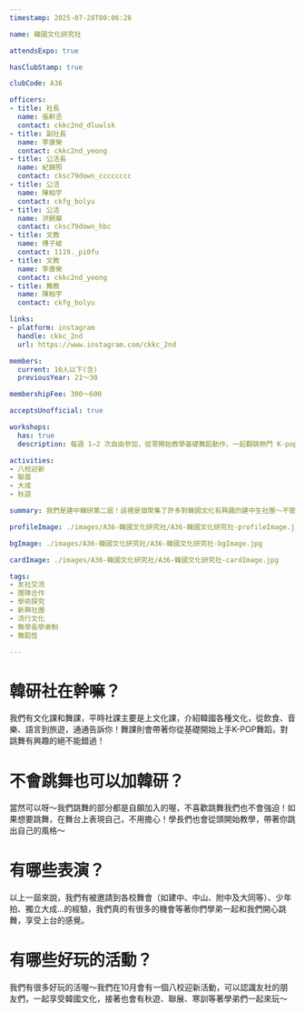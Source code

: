 ```yaml
---
timestamp: 2025-07-28T00:06:28

name: 韓國文化研究社

attendsExpo: true

hasClubStamp: true

clubCode: A36

officers:
- title: 社長
  name: 張軒丞
  contact: ckkc2nd_dluwlsk
- title: 副社長
  name: 李康榮
  contact: ckkc2nd_yeong
- title: 公活長
  name: 紀錦照
  contact: cksc79down_cccccccc
- title: 公活
  name: 陳柏宇
  contact: ckfg_bolyu
- title: 公活
  name: 洪鈵椉
  contact: cksc79down_hbc
- title: 文教
  name: 傅子峻
  contact: 1119._pi0fu
- title: 文教
  name: 李康榮
  contact: ckkc2nd_yeong
- title: 舞教
  name: 陳柏宇
  contact: ckfg_bolyu

links:
- platform: instagram
  handle: ckkc_2nd
  url: https://www.instagram.com/ckkc_2nd

members:
  current: 10人以下(含)
  previousYear: 21～30

membershipFee: 300～600

acceptsUnofficial: true

workshops:
  has: true
  description: 每週 1–2 次自由參加，從零開始教學基礎舞蹈動作，一起翻跳熱門 K-pop 💃，不論是新手還是有舞蹈經驗，都歡迎加入一起練習❕

activities:
- 八校迎新
- 聯展
- 大成
- 秋遊

summary: 我們是建中韓研第二屆！這裡是個聚集了許多對韓國文化有興趣的建中生社團～不管是喜歡k-pop還是對於其他韓國語言、飲食、旅遊有興趣的同學，都歡迎和我們一起探索韓國文化！

profileImage: ./images/A36-韓國文化研究社/A36-韓國文化研究社-profileImage.jpg

bgImage: ./images/A36-韓國文化研究社/A36-韓國文化研究社-bgImage.jpg

cardImage: ./images/A36-韓國文化研究社/A36-韓國文化研究社-cardImage.jpg

tags:
- 友社交流
- 團隊合作
- 學術探究
- 新興社團
- 流行文化
- 無學長學弟制
- 舞蹈性

---
```


# 韓研社在幹嘛？
我們有文化課和舞課，平時社課主要是上文化課，介紹韓國各種文化，從飲食、音樂、語言到旅遊，通通告訴你！舞課則會帶著你從基礎開始上手K-POP舞蹈，對跳舞有興趣的絕不能錯過！

# 不會跳舞也可以加韓研？
當然可以呀～我們跳舞的部分都是自願加入的喔，不喜歡跳舞我們也不會強迫！如果想要跳舞，在舞台上表現自己，不用擔心！學長們也會從頭開始教學，帶著你跳出自己的風格～

# 有哪些表演？
以上一屆來說，我們有被邀請到各校舞會（如建中、中山、附中及大同等）、少年拍、獨立大成…的經驗，我們真的有很多的機會等著你們學弟一起和我們開心跳舞，享受上台的感覺。

# 有哪些好玩的活動？
我們有很多好玩的活喔～我們在10月會有一個八校迎新活動，可以認識友社的朋友們，一起享受韓國文化，接著也會有秋遊、聯展、寒訓等著學弟們一起來玩～
